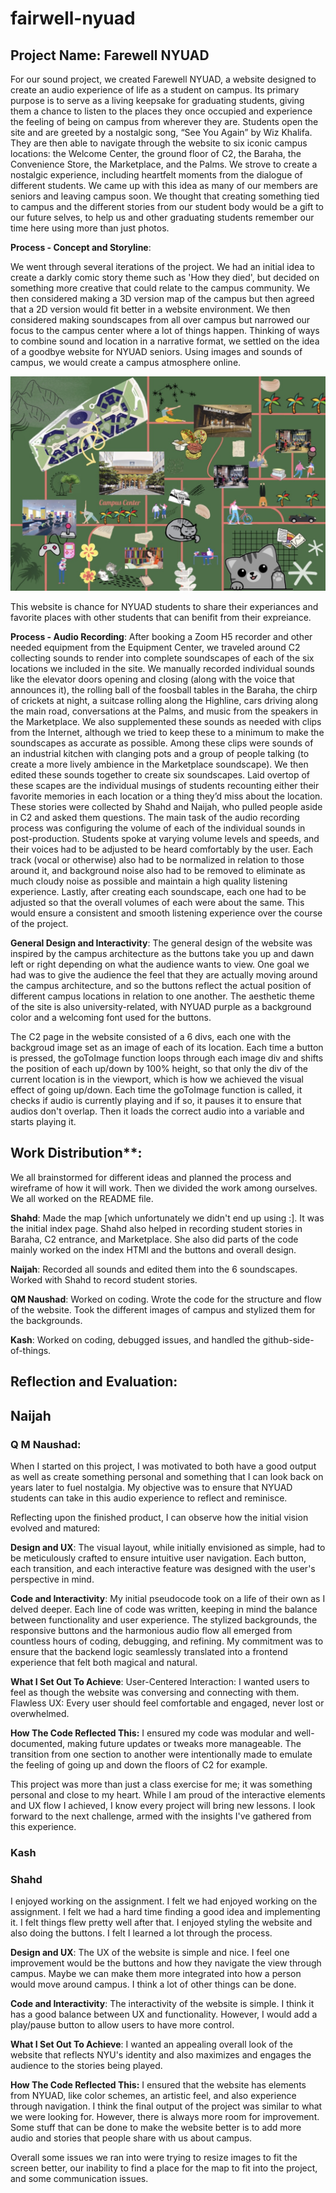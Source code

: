 # fairwell-nyuad
## Project Name: Farewell NYUAD
For our sound project, we created Farewell NYUAD, a website designed to create an audio experience of life as a student on campus. Its primary purpose is to serve as a living keepsake for graduating students, giving them a chance to listen to the places they once occupied and experience the feeling of being on campus from wherever they are. Students open the site and are greeted by a nostalgic song, “See You Again” by Wiz Khalifa. They are then able to navigate through the website to six iconic campus locations: the Welcome Center, the ground floor of C2, the Baraha, the Convenience Store, the Marketplace, and the Palms. We strove to create a nostalgic experience, including heartfelt moments from the dialogue of different students. We came up with this idea as many of our members are seniors and leaving campus soon. We thought that creating something tied to campus and the different stories from our student body would be a gift to our future selves, to help us and other graduating students remember our time here using more than just photos.

**Process - Concept and Storyline**:

We went through several iterations of the project. We had an initial idea to create a darkly comic story theme such as 'How they died', but decided on something more creative that could relate to the campus community. We then considered making a 3D version map of the campus but then agreed that a 2D version would fit better in a website environment. We then considered making soundscapes from all over campus but narrowed our focus to the campus center where a lot of things happen. Thinking of ways to combine sound and location in a narrative format, we settled on the idea of a goodbye website for NYUAD seniors. Using images and sounds of campus, we would create a campus atmosphere online. 

![alt text](./map.jpg)

This website is chance for NYUAD students to share their experiances and favorite places with other students that can benifit from their expreiance. 

**Process - Audio Recording**:
After booking a Zoom H5 recorder and other needed equipment from the Equipment Center, we traveled around C2 collecting sounds to render into complete soundscapes of each of the six locations we included in the site. We manually recorded individual sounds like the elevator doors opening and closing (along with the voice that announces it), the rolling ball of the foosball tables in the Baraha, the chirp of crickets at night, a suitcase rolling along the Highline, cars driving along the main road, conversations at the Palms, and music from the speakers in the Marketplace. We also supplemented these sounds as needed with clips from the Internet, although we tried to keep these to a minimum to make the soundscapes as accurate as possible. Among these clips were sounds of an industrial kitchen with clanging pots and a group of people talking (to create a more lively ambience in the Marketplace soundscape). We then edited these sounds together to create six soundscapes. Laid overtop of these scapes are the individual musings of students recounting either their favorite memories in each location or a thing they’d miss about the location. These stories were collected by Shahd and Naijah, who pulled people aside in C2 and asked them questions. 
The main task of the audio recording process was configuring the volume of each of the individual sounds in post-production. Students spoke at varying volume levels and speeds, and their voices had to be adjusted to be heard comfortably by the user. Each track (vocal or otherwise) also had to be normalized in relation to those around it, and background noise also had to be removed to eliminate as much cloudy noise as possible and maintain a high quality listening experience.  Lastly, after creating each soundscape, each one had to be adjusted so that the overall volumes of each were about the same. This would ensure a consistent and smooth listening experience over the course of the project.

**General Design and Interactivity**:
The general design of the website was inspired by the campus architecture as the buttons take you up and dawn left or right depending on what the audience wants to view. One goal we had was to give the audience the feel that they are actually moving around the campus architecture, and so the buttons reflect the actual position of different campus locations in relation to one another.
The aesthetic theme of the site is also university-related, with NYUAD purple as a background color and a welcoming font used for the buttons.

The C2 page in the website consisted of a 6 divs, each one with the backgroud image set as an image of each of its location. Each time a button is pressed, the goToImage function loops through each image div and shifts the position of each up/down by 100% height, so that only the div of the current location is in the viewport, which is how we achieved the visual effect of going up/down. Each time the goToImage function is called, it checks if audio is currently playing and if so, it pauses it to ensure that audios don't overlap. Then it loads the correct audio into a variable and starts playing it.  

## Work Distribution**:
We all brainstormed for different ideas and planned the process and wireframe of how it will work. Then we divided the work among ourselves. We all worked on the README file. 

**Shahd**: Made the map [which unfortunately we didn't end up using :]. It was the initial index page. Shahd also helped in recording student stories in Baraha, C2 entrance, and Marketplace. She also did parts of the code mainly worked on the index HTMl and the buttons and overall design.   

**Naijah**: Recorded all sounds and edited them into the 6 soundscapes. Worked with Shahd to record student stories.

**QM Naushad**: Worked on coding. Wrote the code for the structure and flow of the website. Took the different images of campus and stylized them for the backgrounds.

**Kash**: Worked on coding, debugged issues, and handled the github-side-of-things.


## Reflection and Evaluation: 

## Naijah

### Q M Naushad:

When I started on this project, I was motivated to both have a good output as well as create something personal and something that I can look back on years later to fuel nostalgia. My objective was to ensure that NYUAD students can take in this audio experience to reflect and reminisce.

Reflecting upon the finished product, I can observe how the initial vision evolved and matured:

**Design and UX**: The visual layout, while initially envisioned as simple, had to be meticulously crafted to ensure intuitive user navigation. Each button, each transition, and each interactive feature was designed with the user's perspective in mind.

**Code and Interactivity**: My initial pseudocode took on a life of their own as I delved deeper. Each line of code was written, keeping in mind the balance between functionality and user experience. The stylized backgrounds, the responsive buttons and the harmonious audio flow all emerged from countless hours of coding, debugging, and refining. My commitment was to ensure that the backend logic seamlessly translated into a frontend experience that felt both magical and natural.

**What I Set Out To Achieve**:
User-Centered Interaction: I wanted users to feel as though the website was conversing and connecting with them.
Flawless UX: Every user should feel comfortable and engaged, never lost or overwhelmed.

**How The Code Reflected This:**
I ensured my code was modular and well-documented, making future updates or tweaks more manageable. The transition from one section to another were intentionally made to emulate the feeling of going up and down the floors of C2 for example. 

This project was more than just a class exercise for me; it was something personal and close to my heart. While I am proud of the interactive elements and UX flow I achieved, I know every project will bring new lessons. I look forward to the next challenge, armed with the insights I've gathered from this experience.

### Kash 

### Shahd 
I enjoyed working on the assignment. I felt we had enjoyed working on the assignment. I felt we had a hard time finding a good idea and implementing it. I felt things flew pretty well after that. I enjoyed styling the website and also doing the buttons. I felt I learned a lot through the process.

**Design and UX**:
The UX of the website is simple and nice. I feel one improvement would be the buttons and how they navigate the view through campus. Maybe we can make them more integrated into how a person would move around campus. I think a lot of other things can be done. 

**Code and Interactivity**:
The interactivity of the website is simple. I think it has a good balance between UX and functionality. However, I would add a play/pause button to allow users to have more control. 

**What I Set Out To Achieve**:
I wanted an appealing overall look of the website that reflects NYU's identity and also maximizes and engages the audience to the stories being played. 

**How The Code Reflected This:**
I ensured that the website has elements from NYUAD, like color schemes, an artistic feel, and also experience through navigation. 
I think the final output of the project was similar to what we were looking for. However, there is always more room for improvement. Some stuff that can be done to make the website better is to add more audio and stories that people share with us about campus.

Overall some issues we ran into were trying to resize images to fit the screen better, our inability to find a place for the map to fit into the project, and some communication issues. 

 

